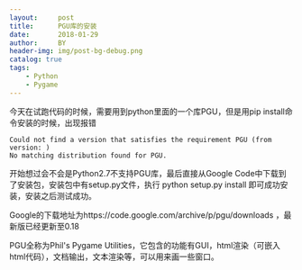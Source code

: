 ```yaml
---
layout:     post
title:      PGU库的安装
date:       2018-01-29
author:     BY
header-img: img/post-bg-debug.png
catalog: true
tags:
    - Python
    - Pygame
---
```


今天在试跑代码的时候，需要用到python里面的一个库PGU，但是用pip install命令安装的时候，出现报错

    Could not find a version that satisfies the requirement PGU (from version: )
    No matching distribution found for PGU.
    
开始想过会不会是Python2.7不支持PGU库，最后直接从Google Code中下载到了安装包，安装包中有setup.py文件，执行
    python setup.py install
即可成功安装，安装之后测试成功。

Google的下载地址为https://code.google.com/archive/p/pgu/downloads ，最新版已经更新至0.18

PGU全称为Phil's Pygame Utilities，它包含的功能有GUI，html渲染（可嵌入html代码），文档输出，文本渲染等，可以用来画一些窗口。
